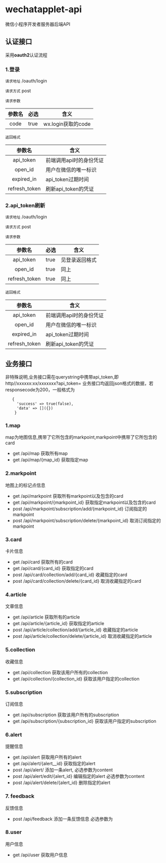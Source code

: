 # wechatapplet-api

微信小程序开发者服务器后端API

## 认证接口 

采用**oauth2**认证流程

### 1.登录
`请求地址` /oauth/login

`请求方式` post 

`请求参数`

|参数名    |必选     |含义
|:---------:|--------|-------|
|code      |true     |wx.login获取的code|

`返回格式`

|参数名    |含义
|:---------:|-------|
|api_token  |前端调用api时的身份凭证|
|open_id    |用户在微信的唯一标识|
|expired_in |api_token过期时间|
|refresh_token |刷新api_token的凭证|

### 2.api_token刷新

`请求地址` /oauth/login

`请求方式` post 

`请求参数`

|参数名    |必选     |含义
|:---------:|--------|-------|
|api_token   |true     |见登录返回格式|
|open_id     |true     |同上|
|refresh_token   |true     |同上|

`返回格式`

|参数名    |含义
|:---------:|-------|
|api_token  |前端调用api时的身份凭证|
|open_id    |用户在微信的唯一标识|
|expired_in |api_token过期时间|
|refresh_token |刷新api_token的凭证|

## 业务接口

非特殊说明,业务接口需在querystring中携带api_token,即http//xxxxxx:xx/xxxxxxx?api_token=
业务接口均返回json格式的数据，若responsecode为200，一般格式为
```
   {
     'success' => true(false),
     'data' => []({})
    }
```

### 1.map

map为地图信息,携带了它所包含的markpoint,markpoint中携带了它所包含的card
* get /api/map 获取所有map
* get /api/map/{map_id} 获取指定map

### 2.markpoint

地图上的标记点信息

* get /api/markpoint 获取所有markpoint以及包含的card
* get /api/markpoint/{markpoint_id} 获取指定markpoint以及包含的card
* post /api/markpoint/subscription/add/{markpoint_id} 订阅指定的markpoint
* post /api/markpoint/subscription/delete/{markpoint_id} 取消订阅指定的markpoint

### 3.card

卡片信息
* get /api/card 获取所有的card
* get /api/card/{card_id} 获取指定的card
* post /api/card/collection/add/{card_id} 收藏指定的card
* post /api/card/collection/delete/{card_id} 取消收藏指定的card

### 4.article

文章信息
* get /api/article 获取所有的article
* get /api/article/{article_id} 获取指定的article
* post /api/article/collection/add/{article_id} 收藏指定的article
* post /api/article/collection/delete/{article_id} 取消收藏指定的article

### 5.collection

收藏信息
* get /api/collection 获取该用户所有的collection
* get /api/collection/{collection_id} 获取该用户指定的collection

### 5.subscription

订阅信息
* get /api/subscription 获取该用户所有的subscription
* get /api/subscription/{subscription_id} 获取该用户指定的subscription

### 6.alert

提醒信息
* get /api/alert 获取用户所有的alert
* get /api/alert/{alert__id} 获取指定的alert
* post /api/alert/ 添加一条alert, 必选参数为content
* post /api/alert/edit/{alert_id} 编辑指定的alert 必选参数为content
* post /api/alert/delete/{alert_id} 删除指定的alert

### 7. feedback

反馈信息
* post /api/feedback 添加一条反馈信息 必选参数为

### 8.user

用户信息
* get /api/user 获取用户信息
